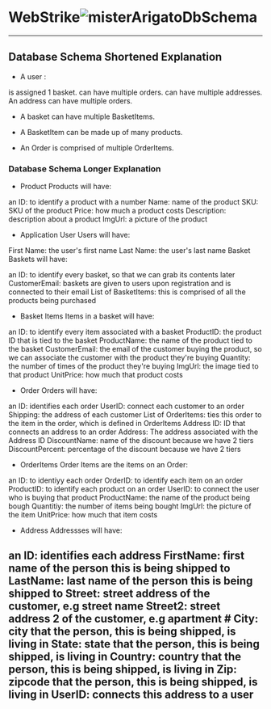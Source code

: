 # WebStrike![misterArigatoDbSchema](https://user-images.githubusercontent.com/87771611/188217758-8c3a7ef5-3011-4ad8-9d07-6cd5cf829996.png)

---

## Database Schema Shortened Explanation

- A user :

is assigned 1 basket.
can have multiple orders.
can have multiple addresses.
An address can have multiple orders.

- A basket can have multiple BasketItems.

- A BasketItem can be made up of many products.

- An Order is comprised of multiple OrderItems.

### Database Schema Longer Explanation
- Product Products will have:

an ID: to identify a product with a number
Name: name of the product
SKU: SKU of the product
Price: how much a product costs
Description: description about a product
ImgUrl: a picture of the product

- Application User Users will have:

First Name: the user's first name
Last Name: the user's last name
Basket Baskets will have:

an ID: to identify every basket, so that we can grab its contents later
CustomerEmail: baskets are given to users upon registration and is connected to their email
List of BasketItems: this is comprised of all the products being purchased

- Basket Items Items in a basket will have:

an ID: to identify every item associated with a basket
ProductID: the product ID that is tied to the basket
ProductName: the name of the product tied to the basket
CustomerEmail: the email of the customer buying the product, so we can associate the customer with the product they're buying
Quantity: the number of times of the product they're buying
ImgUrl: the image tied to that product
UnitPrice: how much that product costs

- Order Orders will have:

an ID: identifies each order
UserID: connect each customer to an order
Shipping: the address of each customer
List of OrderItems: ties this order to the item in the order, which is defined in OrderItems
Address ID: ID that connects an address to an order
Address: The address associated with the Address ID
DiscountName: name of the discount because we have 2 tiers
DiscountPercent: percentage of the discount because we have 2 tiers

- OrderItems Order Items are the items on an Order:

an ID: to identiyy each order
OrderID: to identify each item on an order
ProductID: to identify each product on an order
UserID: to connect the user who is buying that product
ProductName: the name of the product being bough
Quantitiy: the number of items being bought
ImgUrl: the picture of the item
UnitPrice: how much that item costs

- Address Addressses will have:

an ID: identifies each address
FirstName: first name of the person this is being shipped to
LastName: last name of the person this is being shipped to
Street: street address of the customer, e.g street name
Street2: street address 2 of the customer, e.g apartment #
City: city that the person, this is being shipped, is living in
State: state that the person, this is being shipped, is living in
Country: country that the person, this is being shipped, is living in
Zip: zipcode that the person, this is being shipped, is living in
UserID: connects this address to a user
---
